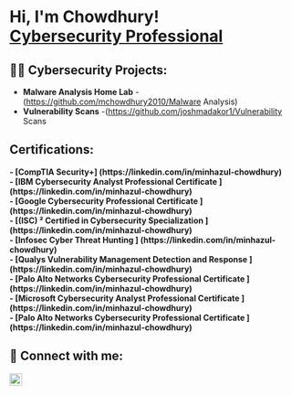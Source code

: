 <h1>Hi, I'm Chowdhury! <br/><a href="https://www.linkedin.com/in/minhazul-chowdhury/">Cybersecurity Professional</a> 

<h2>👨‍💻 Cybersecurity Projects:</h2>

- <b>Malware Analysis Home Lab</b>
  -(https://github.com/mchowdhury2010/Malware Analysis)
- <b>Vulnerability Scans</b>
  -(https://github.com/joshmadakor1/Vulnerability Scans  <b>
  
<h2>Certifications:</h2>
- [CompTIA Security+] (https://linkedin.com/in/minhazul-chowdhury)<br>
- [IBM Cybersecurity Analyst Professional Certificate ] (https://linkedin.com/in/minhazul-chowdhury)<br/>
- [Google Cybersecurity Professional Certificate ] (https://linkedin.com/in/minhazul-chowdhury)<br>
- [(ISC) ² Certified in Cybersecurity Specialization ] (https://linkedin.com/in/minhazul-chowdhury)<br/>
- [Infosec Cyber Threat Hunting ] (https://linkedin.com/in/minhazul-chowdhury)<br>
- [Qualys Vulnerability Management Detection and Response ] (https://linkedin.com/in/minhazul-chowdhury)<br/>
- [Palo Alto Networks Cybersecurity Professional Certificate ] (https://linkedin.com/in/minhazul-chowdhury)<br>
- [Microsoft Cybersecurity Analyst Professional Certificate ] (https://linkedin.com/in/minhazul-chowdhury)<br/>
- [Palo Alto Networks Cybersecurity Professional Certificate ] (https://linkedin.com/in/minhazul-chowdhury)<br>

<h2> 🤳 Connect with me:</h2>

[<img align="left" alt="JoshMadakor | LinkedIn" width="22px" src="https://cdn.jsdelivr.net/npm/simple-icons@v3/icons/linkedin.svg" />][linkedin]

[linkedin]: https://linkedin.com/in/minhazul-chowdhury

<!--
**joshmadakor1/joshmadakor1** is a ✨ _special_ ✨ repository because its `README.md` (this file) appears on your GitHub profile.

Here are some ideas to get you started:

- 🔭 I’m currently working on ...
- 🌱 I’m currently learning ...
- 👯 I’m looking to collaborate on ...
- 🤔 I’m looking for help with ...
- 💬 Ask me about ...
- 📫 How to reach me: ...
- 😄 Pronouns: ...
- ⚡ Fun fact: ...
-->
